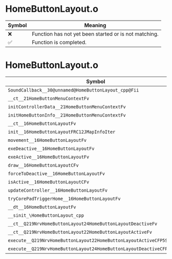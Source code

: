 # HomeButtonLayout.o
| Symbol | Meaning 
| ------------- | ------------- 
| :x: | Function has not yet been started or is not matching. 
| :white_check_mark: | Function is completed. 


# HomeButtonLayout.o
| Symbol | Decompiled? |
| ------------- | ------------- |
| `SoundCallback__30@unnamed@HomeButtonLayout_cpp@Fii` | :x: |
| `__ct__21HomeButtonMenuContextFv` | :x: |
| `initControllerData__21HomeButtonMenuContextFv` | :x: |
| `initHomeButtonInfo__21HomeButtonMenuContextFv` | :x: |
| `__ct__16HomeButtonLayoutFv` | :x: |
| `init__16HomeButtonLayoutFRC12JMapInfoIter` | :x: |
| `movement__16HomeButtonLayoutFv` | :x: |
| `exeDeactive__16HomeButtonLayoutFv` | :x: |
| `exeActive__16HomeButtonLayoutFv` | :x: |
| `draw__16HomeButtonLayoutCFv` | :x: |
| `forceToDeactive__16HomeButtonLayoutFv` | :x: |
| `isActive__16HomeButtonLayoutCFv` | :x: |
| `updateController__16HomeButtonLayoutFv` | :x: |
| `tryCorePadTriggerHome__16HomeButtonLayoutFv` | :x: |
| `__dt__16HomeButtonLayoutFv` | :x: |
| `__sinit_\HomeButtonLayout_cpp` | :x: |
| `__ct__Q219NrvHomeButtonLayout24HomeButtonLayoutDeactiveFv` | :x: |
| `__ct__Q219NrvHomeButtonLayout22HomeButtonLayoutActiveFv` | :x: |
| `execute__Q219NrvHomeButtonLayout22HomeButtonLayoutActiveCFP5Spine` | :x: |
| `execute__Q219NrvHomeButtonLayout24HomeButtonLayoutDeactiveCFP5Spine` | :x: |
